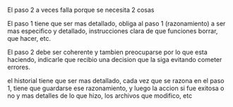 # 

El paso 2 a veces falla porque se necesita 2 cosas 

El paso 1 tiene que ser mas detallado, obliga al paso 1 (razonamiento) a ser mas especifico y detallado, instrucciones clara de que funciones borrar, que hacer, etc. 

El paso 2 debe ser coherente y tambien preocuparse por lo que esta haciendo, indicarle que recibio una decision que la siga evitando cometer errores. 

el historial tiene que ser mas detallado, cada vez que se razona en el paso 1, tiene que guardarse ese razonamiento, y luego la accion si fue exitosa o no y mas detalles de lo que hizo, los archivos que modifico, etc
